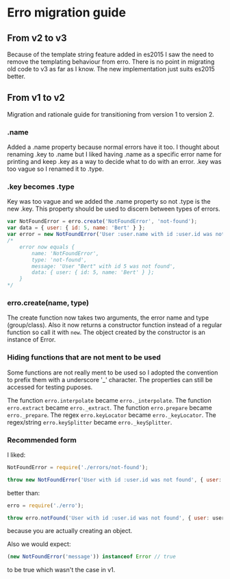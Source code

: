 # Erro migration guide

## From v2 to v3

Because of the template string feature added in es2015 I saw the need to remove the templating behaviour from erro. There is no point in migrating old code to v3 as far as I know. The new implementation just suits es2015 better. 

## From v1 to v2

Migration and rationale guide for transitioning from version 1 to version 2. 

### .name
Added a .name property because normal errors have it too. I thought about renaming .key to .name but I liked having .name as a specific error name for printing and keep .key as a way to decide what to do with an error. .key was too vague so I renamed it to .type. 

### .key becomes .type
Key was too vague and we added the .name property so not .type is the new .key. This property should be used to discern between types of errors. 

```js
var NotFoundError = erro.create('NotFoundError', 'not-found');
var data = { user: { id: 5, name: 'Bert' } };
var error = new NotFoundError('User :user.name with id :user.id was not found', data);
/*
    error now equals {
        name: 'NotFoundError',
        type: 'not-found',
        message: 'User "Bert" with id 5 was not found',
        data: { user: { id: 5, name: 'Bert' } };
    }
*/
```

### erro.create(name, type)
The create function now takes two arguments, the error name and type (group/class). 
Also it now returns a constructor function instead of a regular function so call it with `new`. 
The object created by the constructor is an instance of Error. 

### Hiding functions that are not ment to be used
Some functions are not really ment to be used so I adopted the convention to prefix them with a underscore '_' character. The properties can still be accessed for testing puposes. 

The function `erro.interpolate` became `erro._interpolate`. 
The function `erro.extract` became `erro._extract`. 
The function `erro.prepare` became `erro._prepare`. 
The regex `erro.keyLocator` became `erro._keyLocator`. 
The regex/string `erro.keySplitter` became `erro._keySplitter`. 

### Recommended form
I liked:

```js
NotFoundError = require('./errors/not-found');

throw new NotFoundError('User with id :user.id was not found', { user: user });
```

better than:

```js
erro = require('./erro');

throw erro.notFound('User with id :user.id was not found', { user: user });
```

because you are actually creating an object. 

Also we would expect:

```js
(new NotFoundError('message')) instanceof Error // true
```

to be true which wasn't the case in v1. 
